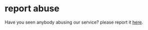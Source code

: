 # report abuse

Have you seen anybody abusing our service? please report it [here](https://github.com/staticregistry/report-abuse/issues).
